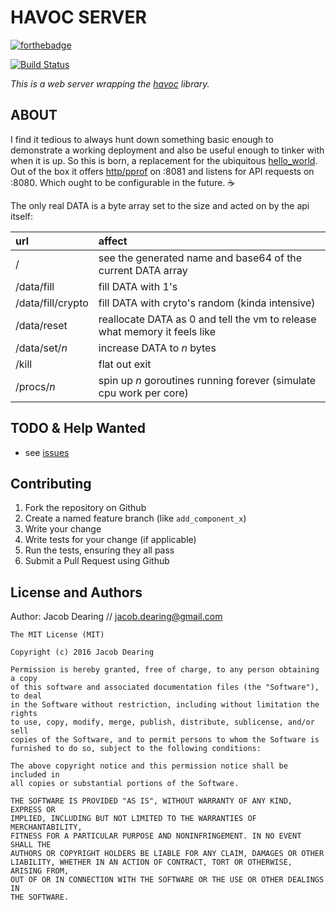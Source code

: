HAVOC SERVER
============
[![forthebadge](http://forthebadge.com/images/badges/fuck-it-ship-it.svg)](http://forthebadge.com)

[![Build Status](https://drone.dearing.tech/api/badges/dearing/havoc_server/status.svg)](https://drone.dearing.tech/dearing/havoc_server)

*This is a web server wrapping the [havoc] library.*

ABOUT
-----

I find it tedious to always hunt down something basic enough to demonstrate a working deployment and also be useful enough to tinker with when it is up.  So this is born, a replacement for the ubiquitous [hello_world].  Out of the box it offers [http/pprof] on :8081 and listens for API requests on :8080. Which ought to be configurable in the future. :coffee: 

The only real DATA is a byte array set to the size and acted on by the api itself:

url | affect
:---- | :------
/                 | see the generated name and base64 of the current DATA array
/data/fill        | fill DATA with 1's
/data/fill/crypto | fill DATA with cryto's random (kinda intensive)
/data/reset       | reallocate DATA as 0 and tell the vm to release what memory it feels like
/data/set/*n*     | increase DATA to *n* bytes
/kill             | flat out exit
/procs/*n*        | spin up *n* goroutines running forever (simulate cpu work per core)


TODO & Help Wanted
------------
 - see [issues]

Contributing
------------
1. Fork the repository on Github
2. Create a named feature branch (like `add_component_x`)
3. Write your change
4. Write tests for your change (if applicable)
5. Run the tests, ensuring they all pass
6. Submit a Pull Request using Github

License and Authors
-------------------
Author: Jacob Dearing // jacob.dearing@gmail.com

```
The MIT License (MIT)

Copyright (c) 2016 Jacob Dearing

Permission is hereby granted, free of charge, to any person obtaining a copy
of this software and associated documentation files (the "Software"), to deal
in the Software without restriction, including without limitation the rights
to use, copy, modify, merge, publish, distribute, sublicense, and/or sell
copies of the Software, and to permit persons to whom the Software is
furnished to do so, subject to the following conditions:

The above copyright notice and this permission notice shall be included in
all copies or substantial portions of the Software.

THE SOFTWARE IS PROVIDED "AS IS", WITHOUT WARRANTY OF ANY KIND, EXPRESS OR
IMPLIED, INCLUDING BUT NOT LIMITED TO THE WARRANTIES OF MERCHANTABILITY,
FITNESS FOR A PARTICULAR PURPOSE AND NONINFRINGEMENT. IN NO EVENT SHALL THE
AUTHORS OR COPYRIGHT HOLDERS BE LIABLE FOR ANY CLAIM, DAMAGES OR OTHER
LIABILITY, WHETHER IN AN ACTION OF CONTRACT, TORT OR OTHERWISE, ARISING FROM,
OUT OF OR IN CONNECTION WITH THE SOFTWARE OR THE USE OR OTHER DEALINGS IN
THE SOFTWARE.
```
[havoc]: https://github.com/dearing/havoc
[issues]: https://github.com/dearing/havoc_server/issues
[http/pprof]: https://golang.org/pkg/net/http/pprof
[hello_world]: https://github.com/search?q=hello_world&type=Repositories&utf8=%E2%9C%93
